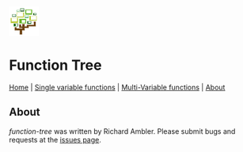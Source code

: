 ![](logo.png)

# Function Tree

[Home](home.md) | [Single variable functions](svf.md) | [Multi-Variable functions](mvf.md) | [About](about.md) 


## About

*function-tree* was written by Richard Ambler. Please submit bugs and requests at the [issues page](https://github.com/ram6ler/function-tree/issues).
